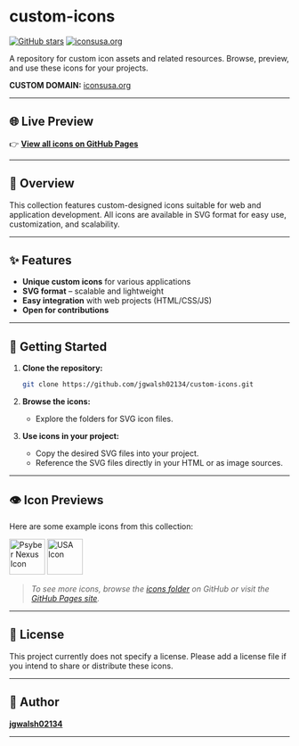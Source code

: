 # custom-icons

[![GitHub stars](https://img.shields.io/github/stars/jgwalsh02134/custom-icons?style=social)](https://github.com/jgwalsh02134/custom-icons)
[![iconsusa.org](https://img.shields.io/badge/iconsusa.org-%20-blue?style=for-the-badge&logo=data:image/svg+xml;base64,PHN2ZyB3aWR0aD0iMzIiIGhlaWdodD0iMzIiIHZpZXdCb3g9IjAgMCAzMiAzMiIgZmlsbD0ibm9uZSIgeG1sbnM9Imh0dHA6Ly93d3cudzMub3JnLzIwMDAvc3ZnIj48aW1hZ2UgeD0iMCIgeT0iMCIgd2lkdGg9IjMyIiBoZWlnaHQ9IjMyIiBocmVmPSJodHRwczovL2pnd2Fsc2gwMjEzNC5naXRodWIuaW8vY3VzdG9tLWljb25zL2Fzc2V0cyUyMC9pY29ucyUyMGNvcHkvcHN5YmVyLW5leHVzLTEuc3ZnIi8+PC9zdmc+)](https://jgwalsh02134.github.io/custom-icons/)

A repository for custom icon assets and related resources. Browse, preview, and use these icons for your projects.


**CUSTOM DOMAIN:** [iconsusa.org](https://iconsusa.org)

---

## 🌐 Live Preview

👉 **[View all icons on GitHub Pages](https://jgwalsh02134.github.io/custom-icons/)**

---

## 🧭 Overview

This collection features custom-designed icons suitable for web and application development. All icons are available in SVG format for easy use, customization, and scalability.

---

## ✨ Features

- **Unique custom icons** for various applications
- **SVG format** – scalable and lightweight
- **Easy integration** with web projects (HTML/CSS/JS)
- **Open for contributions**

---

## 🚀 Getting Started

1. **Clone the repository:**
   ```sh
   git clone https://github.com/jgwalsh02134/custom-icons.git
   ```

2. **Browse the icons:**
   - Explore the folders for SVG icon files.

3. **Use icons in your project:**
   - Copy the desired SVG files into your project.
   - Reference the SVG files directly in your HTML or as image sources.

---

## 👁️ Icon Previews

Here are some example icons from this collection:

<img src="https://jgwalsh02134.github.io/custom-icons/assets%20/icons%20copy/psyber-nexus-1.svg" alt="Psyber Nexus Icon" width="64" height="64">
<img src="https://jgwalsh02134.github.io/custom-icons/icons8-usa.svg" alt="USA Icon" width="64" height="64">

> _To see more icons, browse the [icons folder](https://github.com/jgwalsh02134/custom-icons/tree/main/assets%20/icons%20copy) on GitHub or visit the [GitHub Pages site](https://jgwalsh02134.github.io/custom-icons/)._

---

## 📜 License

This project currently does not specify a license. Please add a license file if you intend to share or distribute these icons.

---

## 👤 Author

[**jgwalsh02134**](https://github.com/jgwalsh02134)

---
